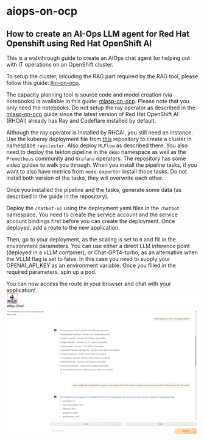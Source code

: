 # aiops-on-ocp

## How to create an AI-Ops LLM agent for Red Hat Openshift using Red Hat OpenShift AI

This is a walkthrough guide to create an AIOps chat agent for helping out with IT operations on an OpenShift cluster.

To setup the cluster, inlcuding the RAG part required by the RAG tool, please follow this guide: [llm-on-ocp](https://github.com/eartvit/llm-on-ocp).

The capacity planning tool is source code and model creation (via notebooks) is available in this guide: [mlasp-on-ocp](https://github.com/eartvit/mlasp-on-ocp). Please note that you only need the notebooks. Do not setup the ray operator as described in the [mlasp-on-ocp](https://github.com/eartvit/mlasp-on-ocp) guide since the latest version of Red Hat OpenShift AI (RHOAI) already has Ray and Codeflare installed by default.

Although the ray operator is installed by RHOAI, you still need an instance. Use the kuberay deployment file from [this](https://github.com/eartvit/mlasp-etsad) repository to create a cluster in namespace `raycluster`. Also deploy `MLFlow` as described there. You also need to deploy the tekton pipeline in the `demo` namespace as well as the `Prometheus` community and `Grafana` operators. The repository has some video guides to walk you through. When you install the pipeline tasks, if you want to also have metrics from `node-exporter` install those tasks. Do not install both version of the tasks, they will overwrite each other.

Once you installed the pipeline and the tasks, generate some data (as described in the guide in the repository).

Deploy the `chatbot-ui` using the deployment yaml files in the `chatbot` namespace. You need to create the service account and the service account bindings first before you can create the deployment. Once deployed, add a route to the new application.

Then, go to your deployment, as the scaling is set to `0` and fill in the environment parameters. You can use either a direct LLM inference point (deployed in a vLLM container), or Chat-GPT4-turbo, as an alternative when the VLLM flag is set to false. In this case you need to supply your OPENAI_API_KEY as an environment variable. Once you filled in the required parameters, spin up a pod.

You can now access the route in your browser and chat with your application!
![chatbot-ui](./images/chatbot-ui.png)
